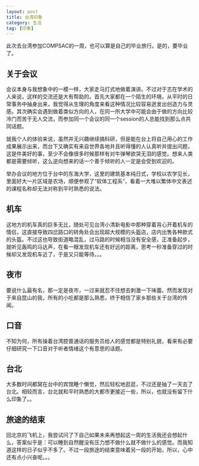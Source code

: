 ```yaml
---
layout: post
title: 台湾印象
category: 生活
tag: [印象]
---
```


此次去台湾参加COMPSAC的一周，也可以算是自己的毕业旅行。是的，要毕业了。

## 关于会议

会议本身与我想象中的一模一样，大家走马灯式地做着演讲。不过对于志在学术的人来说，这样的交流还是大有帮助的。首先大家都在一个陌生的环境，从平时的日常事务中抽身出来，我觉得从生理的角度来看这种情况比较容易迸发出创造力与灵感。其次确实会遇到做着类似方向的人，在同一所大学中可能会由于做的方向比较冷门而苦于无人交流，而参加同一个会议的同一个session的人总能找到那么点共同话题。

<!--break-->
就我个人的体验来说，虽然并无兴趣继续搞科研，但是能在台上将自己用心的工作成果展示出来，而台下又确实有来自世界各地并且听得懂的人认真听并提出问题，这是件美好的事，至少不会像很多时候那样有对牛弹琴欲哭无泪的感觉。想来人类都是需要倾听，这么逆向想来的话一个善于倾听的人一定是会受到欢迎的。

举办会议的地方位于台中的东海大学，这里的建筑基本纯日式，学校以农学见长，里面好大一片区域是农场，顺便参观了“软体工程系”，看着一大堆以繁体中文表述的课程名称却无法对称到平时熟悉的说法。

## 机车

这地方的机车真的巨多无比，随处可见台湾小清新电影中那种穿着背心开着机车的情侣，这直接导致四岔路口的转角处会出现超大规模的头盔店，店内出售各种款式的头盔。不过这也导致街道略混乱，过马路的时候相当没有安全感，正准备起步，就听见轰鸣的马达声，在看一眼发现机车还有好远的距离，思考一秒准备穿过的时候却又发现机车近了，于是又只能等待。。。


## 夜市

要说什么最有名，那一定是夜市，一过来就忍不住想去刺激一下味蕾。然而发现对于来自昆山的我，所有的小吃都是那么熟悉，终于相信了家乡那些关于台湾的传闻。

## 口音

不知为何，所有操着台湾腔普通话的服务员给人的感觉都是特别礼貌，看来有必要仔细研究一下口音对于听者情绪这个有意思的话题。

## 台北

大多数时间都窝在台中的宾馆睡个懒觉，然后轻松地逛逛，不过还是抽了一天去了台北。相较而言，台北就和平时熟悉的大都市更接近一些，所以，也就没有留下什么印象了。。

## 旅途的结束

回北京的飞机上，我尝试问了下自己如果未来再想起这一周的生活我还会想起什么，答案似乎是：可以睡到自然醒没有压力想不做什么就不做什么的感觉。而我知道这样的日子似乎不多了。不过一段旅途的结束意味着另一段的开始，所以，心中还有点小兴奋呢。。。